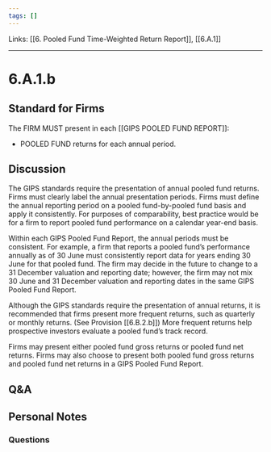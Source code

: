 ```yaml
---
tags: []
---
```

Links: [[6. Pooled Fund Time-Weighted Return Report]], [[6.A.1]]
___
# 6.A.1.b
## Standard for Firms
The FIRM MUST present in each [[GIPS POOLED FUND REPORT]]:
- POOLED FUND returns for each annual period.
## Discussion
The GIPS standards require the presentation of annual pooled fund returns. Firms must clearly label the annual presentation periods. Firms must define the annual reporting period on a pooled fund-by-pooled fund basis and apply it consistently. For purposes of comparability, best practice would be for a firm to report pooled fund performance on a calendar year-end basis.

Within each GIPS Pooled Fund Report, the annual periods must be consistent. For example, a firm that reports a pooled fund’s performance annually as of 30 June must consistently report data for years ending 30 June for that pooled fund. The firm may decide in the future to change to a 31 December valuation and reporting date; however, the firm may not mix 30 June and 31 December valuation and reporting dates in the same GIPS Pooled Fund Report.

Although the GIPS standards require the presentation of annual returns, it is recommended that firms present more frequent returns, such as quarterly or monthly returns. (See Provision [[6.B.2.b]]) More frequent returns help prospective investors evaluate a pooled fund’s track record.

Firms may present either pooled fund gross returns or pooled fund net returns. Firms may also choose to present both pooled fund gross returns and pooled fund net returns in a GIPS Pooled Fund Report.
## Q&A

## Personal Notes

### Questions